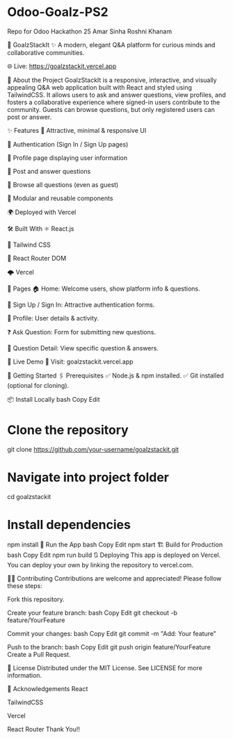 # Odoo-Goalz-PS2
Repo for Odoo Hackathon 25
Amar Sinha 
Roshni Khanam


🎯 GoalzStackIt
✨ A modern, elegant Q&A platform for curious minds and collaborative communities.

🌐 Live: https://goalzstackit.vercel.app

🚀 About the Project
GoalzStackIt is a responsive, interactive, and visually appealing Q&A web application built with React and styled using TailwindCSS.
It allows users to ask and answer questions, view profiles, and fosters a collaborative experience where signed-in users contribute to the community.
Guests can browse questions, but only registered users can post or answer.

✨ Features
🎨 Attractive, minimal & responsive UI

🔐 Authentication (Sign In / Sign Up pages)

👤 Profile page displaying user information

📝 Post and answer questions

👀 Browse all questions (even as guest)

🧩 Modular and reusable components

🌍 Deployed with Vercel

🛠️ Built With
⚛️ React.js

🎨 Tailwind CSS

🔗 React Router DOM

🌩️ Vercel

📄 Pages
🏠 Home: Welcome users, show platform info & questions.

🔐 Sign Up / Sign In: Attractive authentication forms.

👤 Profile: User details & activity.

❓ Ask Question: Form for submitting new questions.

📖 Question Detail: View specific question & answers.

🔗 Live Demo
🚀 Visit: goalzstackit.vercel.app

🚧 Getting Started
🖇️ Prerequisites
✅ Node.js & npm installed.
✅ Git installed (optional for cloning).

📦 Install Locally
bash
Copy
Edit
# Clone the repository
git clone https://github.com/your-username/goalzstackit.git

# Navigate into project folder
cd goalzstackit

# Install dependencies
npm install
🏃 Run the App
bash
Copy
Edit
npm start
🏗️ Build for Production
bash
Copy
Edit
npm run build
🔃 Deploying
This app is deployed on Vercel.
You can deploy your own by linking the repository to vercel.com.

👨‍💻 Contributing
Contributions are welcome and appreciated!
Please follow these steps:

Fork this repository.

Create your feature branch:
bash
Copy
Edit
git checkout -b feature/YourFeature

Commit your changes:
bash
Copy
Edit
git commit -m "Add: Your feature"

Push to the branch:
bash
Copy
Edit
git push origin feature/YourFeature
Create a Pull Request.

📜 License
Distributed under the MIT License. See LICENSE for more information.

🙏 Acknowledgements
React

TailwindCSS

Vercel

React Router
Thank You!!

